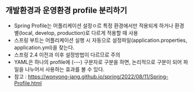## 개발환경과 운영환경 profile 분리하기

- Spring Profile는 어플리케이션 설정ㅇ르 특정 환경에서만 적용되게 하거나 환경 별(local, develop, production)로 다르게 적용할 때 사용
- 스프링 부트는 어플리케이션 실행 시 자동으로 설정파일(application.properties, application.yml)을 찾는다.
- 스프링 2.4 이전과 이후 설정방법이 다르므로 주의
- YAML은 하나의 profile에 (---) 구분자로 구분을 하면, 논리적으로 구분이 되어 파일을 나누어서 사용하는 효과를 볼 수 있다.
- 참고 : https://wonyong-jang.github.io/spring/2022/08/11/Spring-Profile.html
